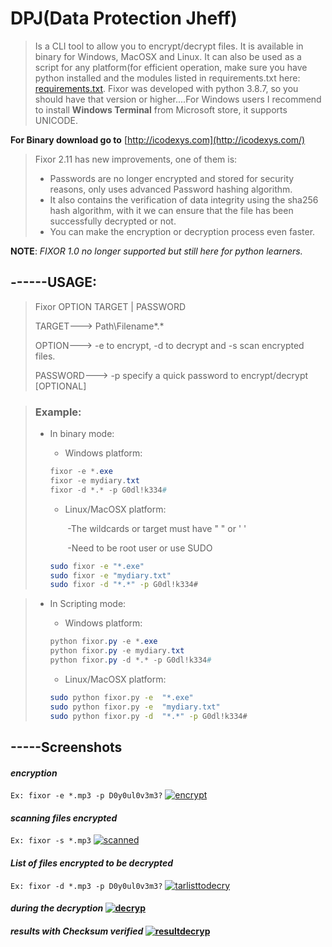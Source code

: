# DPJ(Data Protection Jheff) 

> Is a CLI tool to allow you to encrypt/decrypt files. It is available in binary for Windows, MacOSX and Linux. It can also be used as a script for any platform(for efficient operation, make sure you have python installed and the modules listed in requirements.txt here: [requirements.txt](https://github.com/icodexys/FiXOR-project/files/6921962/requirements.txt). Fixor was developed with python 3.8.7, so you should have that version or higher....For Windows users I recommend to install **Windows Terminal** from Microsoft store, it supports UNICODE.

**For Binary download go to** [http://icodexys.com](http://icodexys.com/)

> Fixor 2.11 has new improvements, one of them is:
>
> - Passwords are no longer encrypted and stored for security reasons, only uses advanced Password hashing algorithm.
> - It also contains the verification of data integrity using the sha256 hash algorithm, with it we can ensure that the file has been successfully decrypted or not.
> - You can make the encryption or decryption process even faster.

**NOTE**: *FIXOR 1.0 no longer supported but still here for python learners.*

## ------USAGE:

> Fixor OPTION TARGET | PASSWORD
>
> TARGET---> Path\Filename*.*
>
> OPTION---> -e to encrypt, -d to decrypt and -s scan encrypted files.
>
> PASSWORD---> -p specify a quick password to encrypt/decrypt [OPTIONAL]
>

> ### Example:
>
> - In binary mode:
>
>   - Windows platform:		
>
>   ```powershell
>   fixor -e *.exe
>   fixor -e mydiary.txt
>   fixor -d *.* -p G0dl!k334#
>   ```
>
>   * Linux/MacOSX  platform:
>
>     ​    -The wildcards or target must have " " or ' '
>
>     ​	-Need to be root user or use SUDO
>
>   ```bash
>   sudo fixor -e "*.exe"
>   sudo fixor -e "mydiary.txt"
>   sudo fixor -d "*.*" -p G0dl!k334#
>   ```
>
>   

> * In Scripting mode:
>   * Windows platform:
>
>   ```powershell
>   python fixor.py -e *.exe
>   python fixor.py -e mydiary.txt
>   python fixor.py -d *.* -p G0dl!k334#
>   ```
>   
>   * Linux/MacOSX platform:					
>   
>   ```bash
>   sudo python fixor.py -e  "*.exe"
>   sudo python fixor.py -e  "mydiary.txt"
>   sudo python fixor.py -d  "*.*" -p G0dl!k334#
>   ```
>   
>   
>
> 

## -----Screenshots

#### *encryption*

`Ex: fixor -e *.mp3 -p D0y0ul0v3m3?` [![encrypt](https://user-images.githubusercontent.com/18588201/127971916-15df22f8-7d7f-47e2-85d3-d3f7a126dcb9.jpg)](https://user-images.githubusercontent.com/18588201/127971916-15df22f8-7d7f-47e2-85d3-d3f7a126dcb9.jpg)

#### *scanning files encrypted*

`Ex: fixor -s *.mp3` [![scanned](https://user-images.githubusercontent.com/18588201/127971964-467490ac-1ce1-454e-bfa1-6d9d504bbc75.jpg)](https://user-images.githubusercontent.com/18588201/127971964-467490ac-1ce1-454e-bfa1-6d9d504bbc75.jpg)

#### *List of files encrypted to be decrypted*

`Ex: fixor -d *.mp3 -p D0y0ul0v3m3?` [![tarlisttodecry](https://user-images.githubusercontent.com/18588201/127972065-6f2f6958-fb1e-4430-bb18-1c8bd977184d.jpg)](https://user-images.githubusercontent.com/18588201/127972065-6f2f6958-fb1e-4430-bb18-1c8bd977184d.jpg)

#### *during the decryption* [![decryp](https://user-images.githubusercontent.com/18588201/127972115-140c8f99-3f15-4fb5-a189-3510596bfe32.jpg)](https://user-images.githubusercontent.com/18588201/127972115-140c8f99-3f15-4fb5-a189-3510596bfe32.jpg)

#### *results with Checksum verified* [![resultdecryp](https://user-images.githubusercontent.com/18588201/127972248-e02b6add-b43e-4579-ac35-7d5cd28028f1.jpg)](https://user-images.githubusercontent.com/18588201/127972248-e02b6add-b43e-4579-ac35-7d5cd28028f1.jpg)